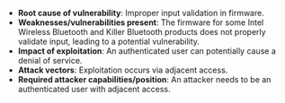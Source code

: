 - **Root cause of vulnerability**: Improper input validation in firmware.
- **Weaknesses/vulnerabilities present**: The firmware for some Intel Wireless Bluetooth and Killer Bluetooth products does not properly validate input, leading to a potential vulnerability.
- **Impact of exploitation**: An authenticated user can potentially cause a denial of service.
- **Attack vectors**: Exploitation occurs via adjacent access.
- **Required attacker capabilities/position**: An attacker needs to be an authenticated user with adjacent access.